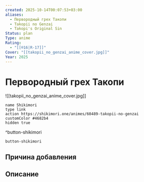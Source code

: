 ```yaml
---
created: 2025-10-14T00:07:53+03:00
aliases:
  - Первородный грех Такопи
  - Takopii no Genzai
  - Takopi's Original Sin
Status: plan
Type: anime
Rating:
  - "[[®️16|R-17]]"
Cover: "[[takopii_no_genzai_anime_cover.jpg]]"
Year: 2025
---
```


# Первородный грех Такопи

![[takopii_no_genzai_anime_cover.jpg]]



```button
name Shikimori
type link
action https://shikimori.one/animes/60489-takopii-no-genzai
customColor #4682b4
hidden true
```
^button-shikimori





`button-shikimori`

## Причина добавления




## Описание


